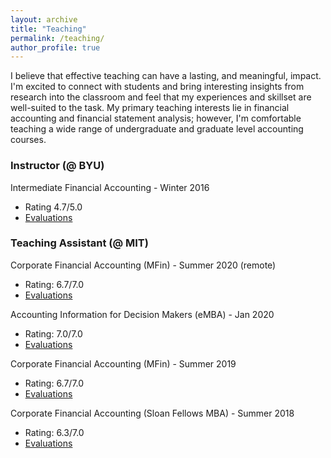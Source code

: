 ```yaml
---
layout: archive
title: "Teaching"
permalink: /teaching/
author_profile: true
---
```


I believe that effective teaching can have a lasting, and meaningful, impact. I'm excited to connect with students and bring interesting insights from research into the classroom and feel that my experiences and skillset are well-suited to the task. My primary teaching interests lie in financial accounting and financial statement analysis; however, I'm comfortable teaching a wide range of undergraduate and graduate level accounting courses.

### Instructor (@ BYU)

<!-- #### BYU -->
Intermediate Financial Accounting - Winter 2016
* Rating 4.7/5.0
* <a href = "https://drive.google.com/file/d/1170qEMopa7KySu7QpVusL-SS_cQxxWPC/view?usp=sharing" target="_blank">Evaluations</a>

### Teaching Assistant (@ MIT)

<!-- #### MIT -->

Corporate Financial Accounting (MFin) - Summer 2020 (remote)
* Rating: 6.7/7.0
* <a href = "https://drive.google.com/file/d/1ugVlhgS-h3B-n4h_OAWU5ADt9_nPPUfo/view?usp=sharing" target="_blank">Evaluations</a>

Accounting Information for Decision Makers (eMBA) - Jan 2020
* Rating: 7.0/7.0
* <a href = "https://drive.google.com/file/d/1nydfB9YasHY0hRnOXlDJ5pOQjZOHQhx9/view?usp=sharing" target="_blank">Evaluations</a>

Corporate Financial Accounting (MFin) - Summer 2019
* Rating: 6.7/7.0
* <a href = "https://drive.google.com/file/d/1JfqrTXgNekLXtOVmnzQ9KUbLgF3hw0Kh/view?usp=sharing" target="_blank">Evaluations</a>
  
Corporate Financial Accounting (Sloan Fellows MBA) - Summer 2018
* Rating: 6.3/7.0
* <a href = "https://drive.google.com/file/d/15JgASd2RqxxuUH0TKqKTbu3r029HEobx/view?usp=sharing" target="_blank">Evaluations</a>
 
<!--#### BYU
Introduction to Accounting (undergrad) - 2015 - 2017

Intermediate Financial Accounting (undergrad) - 2015 - 2017

### Course Development
MITx Financial Accounting (online) -->